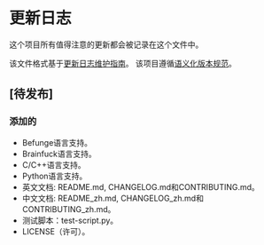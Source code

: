 # 更新日志

这个项目所有值得注意的更新都会被记录在这个文件中。

该文件格式基于[更新日志维护指南](https://keepachangelog.com/en/1.1.0/)。
该项目遵循[语义化版本规范](https://semver.org/spec/v2.0.0.html)。

## [待发布]

### 添加的

- Befunge语言支持。
- Brainfuck语言支持。
- C/C++语言支持。
- Python语言支持。
- 英文文档: README.md, CHANGELOG.md和CONTRIBUTING.md。
- 中文文档: README_zh.md, CHANGELOG_zh.md和CONTRIBUTING_zh.md。
- 测试脚本：test-script.py。
- LICENSE（许可）。
